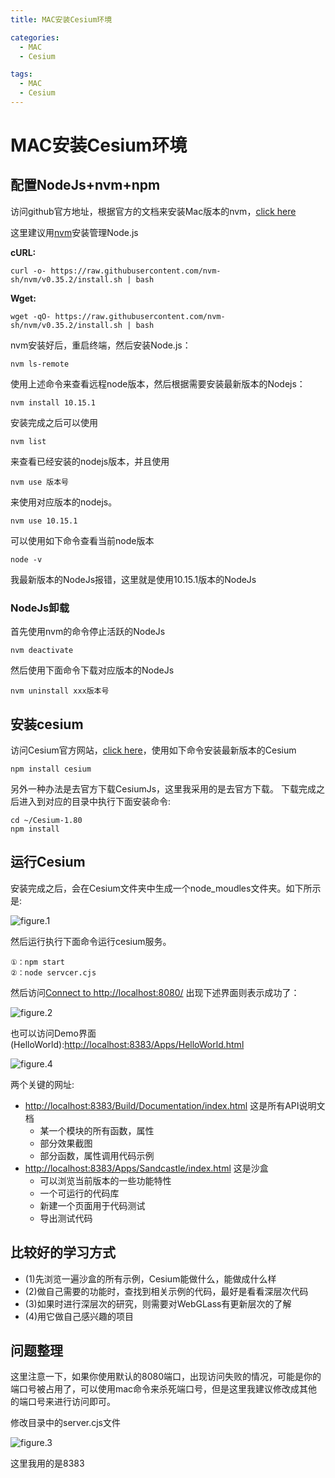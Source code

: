 ```yaml
---
title: MAC安装Cesium环境

categories:
  - MAC
  - Cesium

tags:
  - MAC
  - Cesium
---
```


# MAC安装Cesium环境
## 配置NodeJs+nvm+npm
访问github官方地址，根据官方的文档来安装Mac版本的nvm，[click here](https://github.com/nvm-sh/nvm)

这里建议用[nvm](https://github.com/nvm-sh/nvm)安装管理Node.js

**cURL:**
```
curl -o- https://raw.githubusercontent.com/nvm-sh/nvm/v0.35.2/install.sh | bash
```
**Wget:**
```
wget -qO- https://raw.githubusercontent.com/nvm-sh/nvm/v0.35.2/install.sh | bash
```
nvm安装好后，重启终端，然后安装Node.js：
```
nvm ls-remote
```
使用上述命令来查看远程node版本，然后根据需要安装最新版本的Nodejs：
```
nvm install 10.15.1
```

安装完成之后可以使用
```
nvm list
```
来查看已经安装的nodejs版本，并且使用
```
nvm use 版本号
```
来使用对应版本的nodejs。

```
nvm use 10.15.1
```

可以使用如下命令查看当前node版本
```
node -v
```

我最新版本的NodeJs报错，这里就是使用10.15.1版本的NodeJs

### NodeJs卸载
首先使用nvm的命令停止活跃的NodeJs
```
nvm deactivate
```

然后使用下面命令下载对应版本的NodeJs
```
nvm uninstall xxx版本号
```

## 安装cesium
访问Cesium官方网站，[click here](https://cesium.com/downloads/)，使用如下命令安装最新版本的Cesium

```
npm install cesium
```

另外一种办法是去官方下载CesiumJs，这里我采用的是去官方下载。
下载完成之后进入到对应的目录中执行下面安装命令:

```
cd ~/Cesium-1.80
npm install
```

## 运行Cesium
安装完成之后，会在Cesium文件夹中生成一个node_moudles文件夹。如下所示是:

![figure.1](https://gitee.com/zyp521/upload_image/raw/master/Gdg5sO.png)


然后运行执行下面命令运行cesium服务。

```
①：npm start
②：node servcer.cjs
```

然后访问[Connect to http://localhost:8080/](http://localhost:8080/)
出现下述界面则表示成功了：

![figure.2](https://gitee.com/zyp521/upload_image/raw/master/OGMzZZ.png)

也可以访问Demo界面(HelloWorld):[http://localhost:8383/Apps/HelloWorld.html](http://localhost:8383/Apps/HelloWorld.html)

![figure.4](https://gitee.com/zyp521/upload_image/raw/master/BGTark.png)

两个关键的网址:
- [http://localhost:8383/Build/Documentation/index.html](http://localhost:8383/Build/Documentation/index.html)  这是所有API说明文档
  - 某一个模块的所有函数，属性
  - 部分效果截图
  - 部分函数，属性调用代码示例
- [http://localhost:8383/Apps/Sandcastle/index.html](http://localhost:8383/Apps/Sandcastle/index.html)  这是沙盒
  - 可以浏览当前版本的一些功能特性
  - 一个可运行的代码库
  - 新建一个页面用于代码测试
  - 导出测试代码

## 比较好的学习方式
- (1)先浏览一遍沙盒的所有示例，Cesium能做什么，能做成什么样
- (2)做自己需要的功能时，查找到相关示例的代码，最好是看看深层次代码
- (3)如果时进行深层次的研究，则需要对WebGLass有更新层次的了解
- (4)用它做自己感兴趣的项目

## 问题整理
这里注意一下，如果你使用默认的8080端口，出现访问失败的情况，可能是你的端口号被占用了，可以使用mac命令来杀死端口号，但是这里我建议修改成其他的端口号来进行访问即可。

修改目录中的server.cjs文件

![figure.3](https://gitee.com/zyp521/upload_image/raw/master/O2yuiN.png)

这里我用的是8383